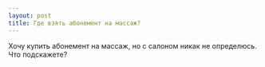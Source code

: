 ```yaml
---
layout: post 
title: Где взять абонемент на массаж? 
--- 
```

Хочу купить абонемент на массаж, но с салоном никак не определюсь. Что подскажете?
